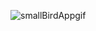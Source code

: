![smallBirdAppgif](https://github.com/user-attachments/assets/62e05a28-7a13-4b54-be0a-ea301b0b26be)
